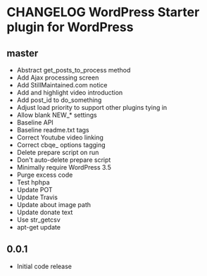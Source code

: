 # CHANGELOG WordPress Starter plugin for WordPress

## master
* Abstract get_posts_to_process method
* Add Ajax processing screen
* Add StillMaintained.com notice
* Add and highlight video introduction
* Add post_id to do_something
* Adjust load priority to support other plugins tying in
* Allow blank NEW_* settings
* Baseline API
* Baseline readme.txt tags
* Correct Youtube video linking
* Correct cbqe_ options tagging
* Delete prepare script on run
* Don't auto-delete prepare script
* Minimally require WordPress 3.5
* Purge excess code
* Test hphpa
* Update POT
* Update Travis
* Update about image path
* Update donate text
* Use str_getcsv
* apt-get update

## 0.0.1
* Initial code release 